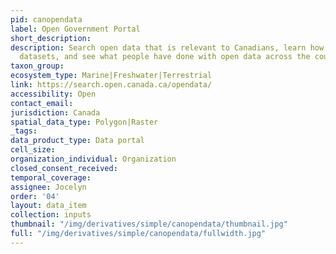 ```yaml
---
pid: canopendata
label: Open Government Portal
short_description: 
description: Search open data that is relevant to Canadians, learn how to work with
  datasets, and see what people have done with open data across the country.
taxon_group: 
ecosystem_type: Marine|Freshwater|Terrestrial
link: https://search.open.canada.ca/opendata/
accessibility: Open
contact_email: 
jurisdiction: Canada
spatial_data_type: Polygon|Raster
_tags: 
data_product_type: Data portal
cell_size: 
organization_individual: Organization
closed_consent_received: 
temporal_coverage: 
assignee: Jocelyn
order: '04'
layout: data_item
collection: inputs
thumbnail: "/img/derivatives/simple/canopendata/thumbnail.jpg"
full: "/img/derivatives/simple/canopendata/fullwidth.jpg"
---
```

